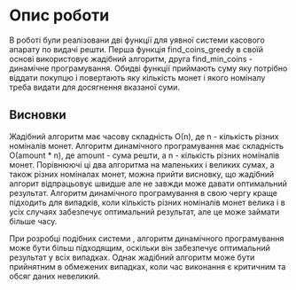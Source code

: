 # Опис роботи

В роботі були реалізовани дві функції для уявної системи касового апарату по видачі решти. Перша функція find_coins_greedy в своїй основі використовує жадібний алгоритм, друга find_min_coins - динамічне програмування. Обидві функції приймають суму яку потрібно віддати покупцю і повертають яку кількість монет і якого номіналу треба видати для досягнення вказаної суми.

## Висновки

Жадібний алгоритм має часову складність О(n), де n - кількість різних номіналів монет. Алгоритм динамічного програмування має складність О(amount \* n), де amount - сума решти, а n - кількість різних номіналів монет.
Порівнюючі ці два алгоритма на маленьких і великих сумах, а також різних номіналах монет, можна прийти висновку, що жадібний алгорит відпрацьовує швидше але не завжди може давати оптимальний результат. Алгоритм динамічного програмування в свою чергу краще підходить для випадків, коли кількість різних номіналів монет велика і в усіх случаях забезпечує оптимальний результат, але це може займати більше часу.

При розробці подібних системи , алгоритм динамічного програмування може бути більш підходящим, оскільки він забезпечує оптимальний результат у всіх випадках. Однак жадібний алгоритм може бути прийнятним в обмежених випадках, коли час виконання є критичним та обсяг даних невеликий.
